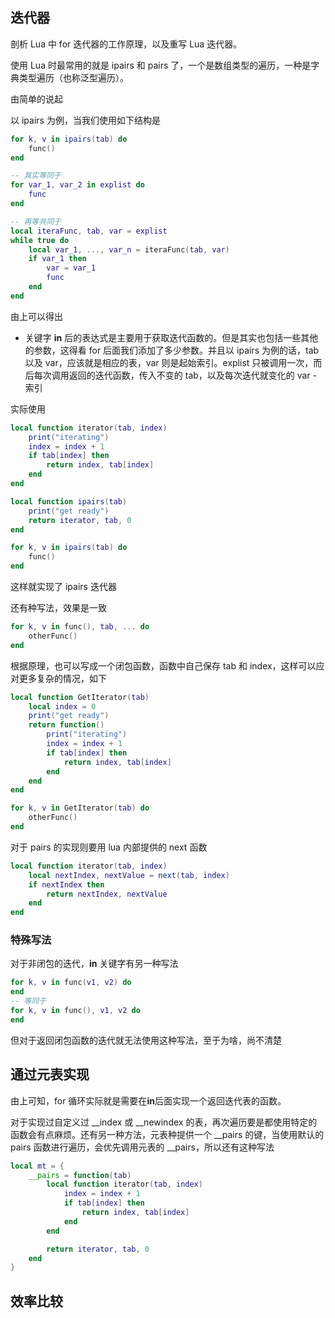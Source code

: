 ## 迭代器

剖析 Lua 中 for 迭代器的工作原理，以及重写 Lua 迭代器。

使用 Lua 时最常用的就是 ipairs 和 pairs 了，一个是数组类型的遍历，一种是字典类型遍历（也称泛型遍历）。

由简单的说起

以 ipairs 为例，当我们使用如下结构是

``` lua
for k, v in ipairs(tab) do
    func()
end

-- 其实等同于
for var_1, var_2 in explist do
    func
end

-- 再等共同于
local iteraFunc, tab, var = explist
while true do
    local var_1, ..., var_n = iteraFunc(tab, var)
    if var_1 then
        var = var_1
        func
    end
end
```

由上可以得出
* 关键字 **in** 后的表达式是主要用于获取迭代函数的。但是其实也包括一些其他的参数，这得看 for 后面我们添加了多少参数。并且以 ipairs 为例的话，tab 以及 var，应该就是相应的表，var 则是起始索引。explist 只被调用一次，而后每次调用返回的迭代函数，传入不变的 tab，以及每次迭代就变化的 var - 索引

实际使用
``` lua
local function iterator(tab, index)
    print("iterating")
    index = index + 1
    if tab[index] then
        return index, tab[index]
    end
end

local function ipairs(tab)
    print("get ready")
    return iterator, tab, 0
end

for k, v in ipairs(tab) do
    func()
end
```

这样就实现了 ipairs 迭代器

还有种写法，效果是一致

``` lua
for k, v in func(), tab, ... do
    otherFunc()
end
```

根据原理，也可以写成一个闭包函数，函数中自己保存 tab 和 index，这样可以应对更多复杂的情况，如下

``` lua
local function GetIterator(tab)
    local index = 0
    print("get ready")
    return function()
        print("iterating")
        index = index + 1
        if tab[index] then
            return index, tab[index]
        end
    end
end

for k, v in GetIterator(tab) do
    otherFunc()
end
```

对于 pairs 的实现则要用 lua 内部提供的 next 函数

``` lua
local function iterator(tab, index)
    local nextIndex, nextValue = next(tab, index)
    if nextIndex then
        return nextIndex, nextValue
    end
end
```
### 特殊写法

对于非闭包的迭代，**in** 关键字有另一种写法

``` lua
for k, v in func(v1, v2) do
end
-- 等同于
for k, v in func(), v1, v2 do
end
```

但对于返回闭包函数的迭代就无法使用这种写法，至于为啥，尚不清楚

## 通过元表实现

由上可知，for 循环实际就是需要在**in**后面实现一个返回迭代表的函数。

对于实现过自定义过 __index 或 __newindex 的表，再次遍历要是都使用特定的函数会有点麻烦。还有另一种方法，元表种提供一个 __pairs 的键，当使用默认的 pairs 函数进行遍历，会优先调用元表的 __pairs，所以还有这种写法

``` lua
local mt = {
    __pairs = function(tab)
        local function iterator(tab, index)
            index = index + 1
            if tab[index] then
                return index, tab[index]
            end
        end

        return iterator, tab, 0
    end
}
```
## 效率比较
